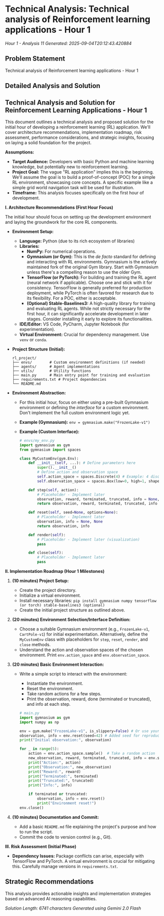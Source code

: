 # Technical Analysis: Technical analysis of Reinforcement learning applications - Hour 1
*Hour 1 - Analysis 11*
*Generated: 2025-09-04T20:12:43.420884*

## Problem Statement
Technical analysis of Reinforcement learning applications - Hour 1

## Detailed Analysis and Solution
## Technical Analysis and Solution for Reinforcement Learning Applications - Hour 1

This document outlines a technical analysis and proposed solution for the initial hour of developing a reinforcement learning (RL) application. We'll cover architecture recommendations, implementation roadmap, risk assessment, performance considerations, and strategic insights, focusing on laying a solid foundation for the project.

**Assumptions:**

*   **Target Audience:** Developers with basic Python and machine learning knowledge, but potentially new to reinforcement learning.
*   **Project Goal:**  The vague "RL application" implies this is the beginning. We'll assume the goal is to build a proof-of-concept (POC) for a simple RL environment, showcasing core concepts.  A specific example like a simple grid world navigation task will be used for illustration.
*   **Timeframe:**  This analysis focuses specifically on the first hour of development.

**I. Architecture Recommendations (First Hour Focus)**

The initial hour should focus on setting up the development environment and laying the groundwork for the core RL components.

*   **Environment Setup:**
    *   **Language:** Python (due to its rich ecosystem of libraries)
    *   **Libraries:**
        *   **NumPy:** For numerical operations.
        *   **Gymnasium (or Gym):**  This is the *de facto* standard for defining and interacting with RL environments.  Gymnasium is the actively maintained fork of the original Gym library.  Start with Gymnasium unless there's a compelling reason to use the older Gym.
        *   **TensorFlow (or PyTorch):**  For building and training the RL agent (neural network if applicable). Choose one and stick with it for consistency.  TensorFlow is generally preferred for production deployment, while PyTorch is often favored for research due to its flexibility.  For a POC, either is acceptable.
        *   **(Optional) Stable-Baselines3:**  A high-quality library for training and evaluating RL agents.  While not strictly necessary for the first hour, it can significantly accelerate development in later stages.  Consider installing it early to explore its functionalities.
    *   **IDE/Editor:**  VS Code, PyCharm, Jupyter Notebook (for experimentation).
    *   **Virtual Environment:** Crucial for dependency management. Use `venv` or `conda`.

*   **Project Structure (Initial):**

    ```
    rl_project/
    ├── envs/        # Custom environment definitions (if needed)
    ├── agents/      # Agent implementations
    ├── utils/       # Utility functions
    ├── main.py      # Main entry point for training and evaluation
    ├── requirements.txt # Project dependencies
    └── README.md
    ```

*   **Environment Abstraction:**
    *   For this initial hour, focus on either using a pre-built Gymnasium environment or defining the *interface* for a custom environment.  Don't implement the full custom environment logic yet.
    *   **Example (Gymnasium):**  `env = gymnasium.make("FrozenLake-v1")`

    *   **Example (Custom Interface):**

        ```python
        # envs/my_env.py
        import gymnasium as gym
        from gymnasium import spaces

        class MyCustomEnv(gym.Env):
            def __init__(self, ...): # Define parameters here
                super().__init__()
                # Define action and observation space
                self.action_space = spaces.Discrete(4) # Example: 4 discrete actions
                self.observation_space = spaces.Box(low=0, high=1, shape=(10,), dtype=np.float32) # Example: 10-dimensional continuous observation

            def step(self, action):
                # Placeholder - Implement later
                observation, reward, terminated, truncated, info = None, None, None, None, None
                return observation, reward, terminated, truncated, info

            def reset(self, seed=None, options=None):
                # Placeholder - Implement later
                observation, info = None, None
                return observation, info

            def render(self):
                # Placeholder - Implement later (visualization)
                pass

            def close(self):
                # Placeholder - Implement later
                pass
        ```

**II. Implementation Roadmap (Hour 1 Milestones)**

1.  **(10 minutes) Project Setup:**
    *   Create the project directory.
    *   Initialize a virtual environment.
    *   Install necessary libraries: `pip install gymnasium numpy tensorflow (or torch) stable-baselines3 (optional)`
    *   Create the initial project structure as outlined above.

2.  **(20 minutes) Environment Selection/Interface Definition:**
    *   Choose a suitable Gymnasium environment (e.g., `FrozenLake-v1`, `CartPole-v1`) for initial experimentation.  Alternatively, define the `MyCustomEnv` class with placeholders for `step`, `reset`, `render`, and `close` methods.
    *   Understand the action and observation spaces of the chosen environment.  Print `env.action_space` and `env.observation_space`.

3.  **(20 minutes) Basic Environment Interaction:**
    *   Write a simple script to interact with the environment:
        *   Instantiate the environment.
        *   Reset the environment.
        *   Take random actions for a few steps.
        *   Print the observation, reward, done (terminated or truncated), and info at each step.

        ```python
        # main.py
        import gymnasium as gym
        import numpy as np

        env = gym.make("FrozenLake-v1", is_slippery=False) # Or use your custom environment
        observation, info = env.reset(seed=42) # Added seed for reproducibility
        print("Initial observation:", observation)

        for _ in range(5):
            action = env.action_space.sample()  # Take a random action
            new_observation, reward, terminated, truncated, info = env.step(action)
            print("Action:", action)
            print("Observation:", new_observation)
            print("Reward:", reward)
            print("Terminated:", terminated)
            print("Truncated:", truncated)
            print("Info:", info)

            if terminated or truncated:
                observation, info = env.reset()
                print("Environment reset!")
        env.close()
        ```

4.  **(10 minutes) Documentation and Commit:**
    *   Add a basic `README.md` file explaining the project's purpose and how to run the script.
    *   Commit the code to version control (e.g., Git).

**III. Risk Assessment (Initial Phase)**

*   **Dependency Issues:**  Package conflicts can arise, especially with TensorFlow and PyTorch.  A virtual environment is crucial for mitigating this.  Carefully manage versions in `requirements.txt`.

## Strategic Recommendations
This analysis provides actionable insights and implementation strategies
based on advanced AI reasoning capabilities.

*Solution Length: 6741 characters*
*Generated using Gemini 2.0 Flash*
